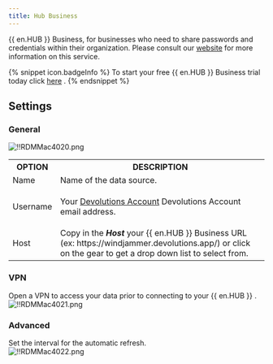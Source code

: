 ```yaml
---
title: Hub Business
---
```

{{ en.HUB }} Business, for businesses who need to share passwords and credentials within their organization. 
Please consult our [website](https://devolutions.net/password-hub/) for more information on this service. 

{% snippet icon.badgeInfo %} 
To start your free {{ en.HUB }} Business trial today click [here](https://devolutions.net/password-hub/business/sign-up) . 
{% endsnippet %}
 
## Settings 

### General 

![!!RDMMac4020.png](/img/en/rdm/mac/RdmMac4020.png) 

<table>
	<tr>
		<th>
OPTION 
		</th>
		<th>
DESCRIPTION 
		</th>
	</tr>
	<tr>
		<td>
Name 
		</td>
		<td>
Name of the data source. 
		</td>
	</tr>
	<tr>
		<td>
Username 
		</td>
		<td>

Your [Devolutions Account](https://portal.devolutions.com/) Devolutions Account email address. 
		</td>
	</tr>
	<tr>
		<td>
Host 
		</td>
		<td>
Copy in the ***Host*** your {{ en.HUB }} Business URL (ex: https<area>://windjammer.devolutions.app/) or click on the gear to get a drop down list to select from. 
		</td>
	</tr>
</table>

### VPN 

Open a VPN to access your data prior to connecting to your {{ en.HUB }} .  
![!!RDMMac4021.png](/img/en/rdm/mac/RdmMac4021.png) 

### Advanced 

Set the interval for the automatic refresh.  
![!!RDMMac4022.png](/img/en/rdm/mac/RdmMac4022.png) 

